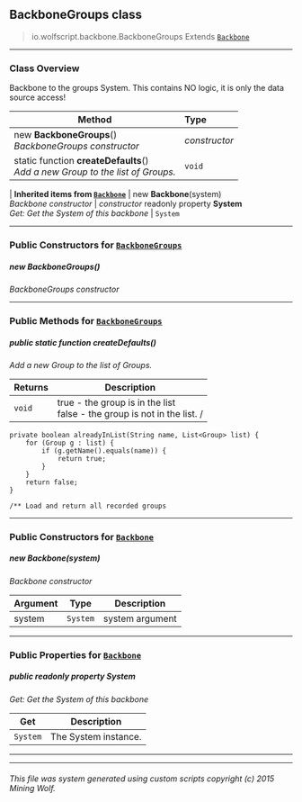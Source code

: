 ## BackboneGroups __class__

>io.wolfscript.backbone.BackboneGroups
>Extends [`Backbone`](Backbone.md)

---

### Class Overview

Backbone to the groups System. This contains NO logic, it is only the data source access!

Method | Type   
--- | :--- 
new __BackboneGroups__() <br> _BackboneGroups constructor_ | _constructor_
static function __createDefaults__() <br> _Add a new Group to the list of Groups._ | `void`
 |
__Inherited items from [`Backbone`](Backbone.md)__ |
new __Backbone__(system) <br> _Backbone constructor_ | _constructor_
 readonly property __System__ <br> _Get: Get the System of this backbone_ | `System`





---

### Public Constructors for [`BackboneGroups`](BackboneGroups.md)

##### <a id='backbonegroups'></a>new __BackboneGroups__() 

_BackboneGroups constructor_


---

### Public Methods for [`BackboneGroups`](BackboneGroups.md)

##### <a id='createdefaults'></a>public static function __createDefaults__()

_Add a new Group to the list of Groups._

Returns | Description
--- | --- 
`void` | true - the group is in the list<br> false - the group is not in the list. /
    private boolean alreadyInList(String name, List<Group> list) {
        for (Group g : list) {
            if (g.getName().equals(name)) {
                return true;
            }
        }
        return false;
    }

    /** Load and return all recorded groups


---
### Public Constructors for [`Backbone`](Backbone.md)

##### <a id='backbone'></a>new __Backbone__(system) 

_Backbone constructor_

Argument | Type | Description  
--- | --- | --- 
system | `System` | system argument

---

### Public Properties for [`Backbone`](Backbone.md)

##### <a id='system'></a>public  readonly property __System__

_Get: Get the System of this backbone_

Get | Description
--- | --- 
`System` | The System instance.



---


---


###### This file was system generated using custom scripts copyright (c) 2015 Mining Wolf.
	

